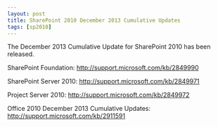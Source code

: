 ```yaml
---
layout: post
title: SharePoint 2010 December 2013 Cumulative Updates
tags: [sp2010]
---
```


The December 2013 Cumulative Update for SharePoint 2010 has been released.

SharePoint Foundation: <http://support.microsoft.com/kb/2849990>

SharePoint Server 2010: <http://support.microsoft.com/kb/2849971>

Project Server 2010: <http://support.microsoft.com/kb/2849972>

Office 2010 December 2013 Cumulative Updates: <http://support.microsoft.com/kb/2911591>